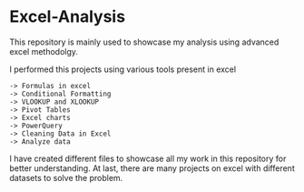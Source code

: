 # Excel-Analysis
This repository is mainly used to showcase my analysis using advanced excel methodolgy.

I performed this projects using various tools present in excel
```
-> Formulas in excel
-> Conditional Formatting 
-> VLOOKUP and XLOOKUP
-> Pivot Tables
-> Excel charts
-> PowerQuery
-> Cleaning Data in Excel
-> Analyze data
```
I have created different files to showcase all my work in this repository for better understanding.
At last, there are many projects on excel with different datasets to solve the problem.
